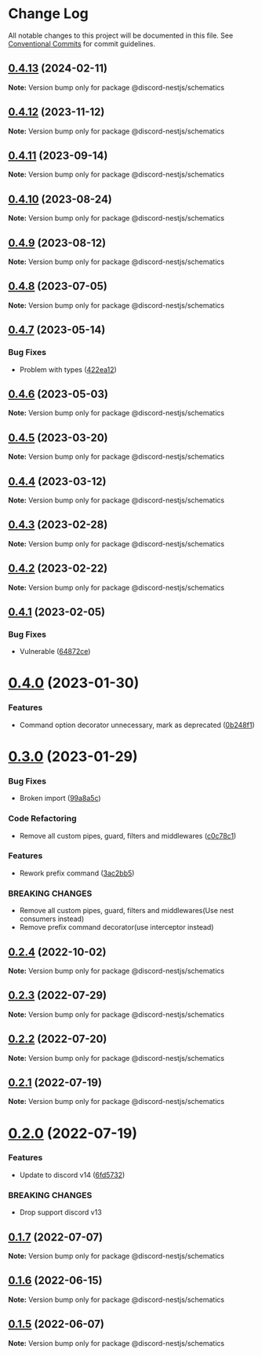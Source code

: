 # Change Log

All notable changes to this project will be documented in this file.
See [Conventional Commits](https://conventionalcommits.org) for commit guidelines.

## [0.4.13](https://github.com/fjodor-rybakov/discord-nestjs/compare/@discord-nestjs/schematics@0.4.12...@discord-nestjs/schematics@0.4.13) (2024-02-11)

**Note:** Version bump only for package @discord-nestjs/schematics

## [0.4.12](https://github.com/fjodor-rybakov/discord-nestjs/compare/@discord-nestjs/schematics@0.4.11...@discord-nestjs/schematics@0.4.12) (2023-11-12)

**Note:** Version bump only for package @discord-nestjs/schematics

## [0.4.11](https://github.com/fjodor-rybakov/discord-nestjs/compare/@discord-nestjs/schematics@0.4.10...@discord-nestjs/schematics@0.4.11) (2023-09-14)

**Note:** Version bump only for package @discord-nestjs/schematics

## [0.4.10](https://github.com/fjodor-rybakov/discord-nestjs/compare/@discord-nestjs/schematics@0.4.9...@discord-nestjs/schematics@0.4.10) (2023-08-24)

**Note:** Version bump only for package @discord-nestjs/schematics

## [0.4.9](https://github.com/fjodor-rybakov/discord-nestjs/compare/@discord-nestjs/schematics@0.4.8...@discord-nestjs/schematics@0.4.9) (2023-08-12)

**Note:** Version bump only for package @discord-nestjs/schematics

## [0.4.8](https://github.com/fjodor-rybakov/discord-nestjs/compare/@discord-nestjs/schematics@0.4.7...@discord-nestjs/schematics@0.4.8) (2023-07-05)

**Note:** Version bump only for package @discord-nestjs/schematics

## [0.4.7](https://github.com/fjodor-rybakov/discord-nestjs/compare/@discord-nestjs/schematics@0.4.6...@discord-nestjs/schematics@0.4.7) (2023-05-14)

### Bug Fixes

- Problem with types ([422ea12](https://github.com/fjodor-rybakov/discord-nestjs/commit/422ea120721a2fd5b63abdc8f20699e72bfe8a74))

## [0.4.6](https://github.com/fjodor-rybakov/discord-nestjs/compare/@discord-nestjs/schematics@0.4.5...@discord-nestjs/schematics@0.4.6) (2023-05-03)

**Note:** Version bump only for package @discord-nestjs/schematics

## [0.4.5](https://github.com/fjodor-rybakov/discord-nestjs/compare/@discord-nestjs/schematics@0.4.4...@discord-nestjs/schematics@0.4.5) (2023-03-20)

**Note:** Version bump only for package @discord-nestjs/schematics

## [0.4.4](https://github.com/fjodor-rybakov/discord-nestjs/compare/@discord-nestjs/schematics@0.4.3...@discord-nestjs/schematics@0.4.4) (2023-03-12)

**Note:** Version bump only for package @discord-nestjs/schematics

## [0.4.3](https://github.com/fjodor-rybakov/discord-nestjs/compare/@discord-nestjs/schematics@0.4.2...@discord-nestjs/schematics@0.4.3) (2023-02-28)

**Note:** Version bump only for package @discord-nestjs/schematics

## [0.4.2](https://github.com/fjodor-rybakov/discord-nestjs/compare/@discord-nestjs/schematics@0.4.1...@discord-nestjs/schematics@0.4.2) (2023-02-22)

**Note:** Version bump only for package @discord-nestjs/schematics

## [0.4.1](https://github.com/fjodor-rybakov/discord-nestjs/compare/@discord-nestjs/schematics@0.4.0...@discord-nestjs/schematics@0.4.1) (2023-02-05)

### Bug Fixes

- Vulnerable ([64872ce](https://github.com/fjodor-rybakov/discord-nestjs/commit/64872cef3e6db14c5d80377b325daca2ef2102dc))

# [0.4.0](https://github.com/fjodor-rybakov/discord-nestjs/compare/@discord-nestjs/schematics@0.3.0...@discord-nestjs/schematics@0.4.0) (2023-01-30)

### Features

- Command option decorator unnecessary, mark as deprecated ([0b248f1](https://github.com/fjodor-rybakov/discord-nestjs/commit/0b248f16f75c1373284fe960efd1d5ae7f357b76))

# [0.3.0](https://github.com/fjodor-rybakov/discord-nestjs/compare/@discord-nestjs/schematics@0.2.4...@discord-nestjs/schematics@0.3.0) (2023-01-29)

### Bug Fixes

- Broken import ([99a8a5c](https://github.com/fjodor-rybakov/discord-nestjs/commit/99a8a5c4136b27d98430b9d136575cac565c9b73))

### Code Refactoring

- Remove all custom pipes, guard, filters and middlewares ([c0c78c1](https://github.com/fjodor-rybakov/discord-nestjs/commit/c0c78c1b8a0614b3a931afa404765d65e414b4d9))

### Features

- Rework prefix command ([3ac2bb5](https://github.com/fjodor-rybakov/discord-nestjs/commit/3ac2bb5e6883edb12c5773291457002d01aca4a3))

### BREAKING CHANGES

- Remove all custom pipes, guard, filters and middlewares(Use nest consumers instead)
- Remove prefix command decorator(use interceptor instead)

## [0.2.4](https://github.com/fjodor-rybakov/discord-nestjs/compare/@discord-nestjs/schematics@0.2.3...@discord-nestjs/schematics@0.2.4) (2022-10-02)

**Note:** Version bump only for package @discord-nestjs/schematics

## [0.2.3](https://github.com/fjodor-rybakov/discord-nestjs/compare/@discord-nestjs/schematics@0.2.2...@discord-nestjs/schematics@0.2.3) (2022-07-29)

**Note:** Version bump only for package @discord-nestjs/schematics

## [0.2.2](https://github.com/fjodor-rybakov/discord-nestjs/compare/@discord-nestjs/schematics@0.2.1...@discord-nestjs/schematics@0.2.2) (2022-07-20)

**Note:** Version bump only for package @discord-nestjs/schematics

## [0.2.1](https://github.com/fjodor-rybakov/discord-nestjs/compare/@discord-nestjs/schematics@0.2.0...@discord-nestjs/schematics@0.2.1) (2022-07-19)

**Note:** Version bump only for package @discord-nestjs/schematics

# [0.2.0](https://github.com/fjodor-rybakov/discord-nestjs/compare/@discord-nestjs/schematics@0.1.7...@discord-nestjs/schematics@0.2.0) (2022-07-19)

### Features

- Update to discord v14 ([6fd5732](https://github.com/fjodor-rybakov/discord-nestjs/commit/6fd57322ab7882b8811551b88339cb4918207fa2))

### BREAKING CHANGES

- Drop support discord v13

## [0.1.7](https://github.com/fjodor-rybakov/discord-nestjs/compare/@discord-nestjs/schematics@0.1.6...@discord-nestjs/schematics@0.1.7) (2022-07-07)

**Note:** Version bump only for package @discord-nestjs/schematics

## [0.1.6](https://github.com/fjodor-rybakov/discord-nestjs/compare/@discord-nestjs/schematics@0.1.5...@discord-nestjs/schematics@0.1.6) (2022-06-15)

**Note:** Version bump only for package @discord-nestjs/schematics

## [0.1.5](https://github.com/fjodor-rybakov/discord-nestjs/compare/@discord-nestjs/schematics@0.1.4...@discord-nestjs/schematics@0.1.5) (2022-06-07)

**Note:** Version bump only for package @discord-nestjs/schematics
